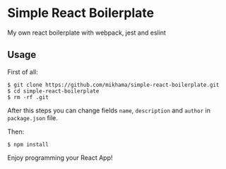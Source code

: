 # Simple React Boilerplate

My own react boilerplate with webpack, jest and eslint

## Usage

First of all:

```
$ git clone https://github.com/mikhama/simple-react-boilerplate.git
$ cd simple-react-boilerplate
$ rm -rf .git
```

After this steps you can change fields `name`, `description` and `author` in `package.json` file.

Then:

```
$ npm install
```

Enjoy programming your React App!

